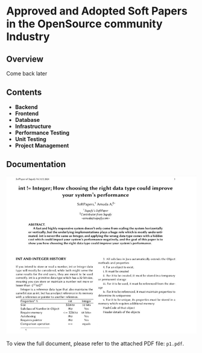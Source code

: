 # Approved and Adopted Soft Papers in the OpenSource community Industry

## Overview

Come back later

## Contents

- **Backend**
- **Frontend**
- **Database**
- **Infrastructure**
- **Performance Testing**
- **Unit Testing**
- **Project Management**

## Documentation

![Document Preview](p1.jpeg)

To view the full document, please refer to the attached PDF file: `p1.pdf`.
